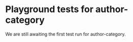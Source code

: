 # Playground tests for author-category
We are still awaiting the first test run for author-category.
